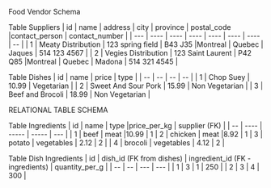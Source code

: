 Food Vendor Schema

Table Suppliers
| id | name | address | city | province | postal_code |contact_person | contact_number |
| --- | ---- | ---- | ---- | ---- | ---- | ---- | -- |
| 1 | Meaty Distribution | 123 spring field | B43 J35 |Montreal | Quebec | Jaques | 514 123 4567 |
| 2 | Vegies Distribution | 123 Saint Laurent | P42 Q85 |Montreal | Quebec | Madona | 514 321 4545 |

Table Dishes
| id | name | price | type |
| -- | -- | -- | -- |
| 1 | Chop Suey | 10.99 | Vegetarian |
| 2 | Sweet And Sour Pork | 15.99 | Non Vegetarian |
| 3 | Beef and Brocoli | 18.99 | Non Vegetarian |

RELATIONAL TABLE SCHEMA

Table Ingredients
| id | name | type |price_per_kg | supplier (FK) |
| -- | ---- | ----- | ----- | --- |
| 1 | beef | meat |10.99 | 1
| 2 | chicken | meat |8.92 | 1
| 3 | potato | vegetables | 2.12 | 2 |
| 4 | brocoli | vegetables | 4.12 | 2 |

Table Dish Ingredients
| id | dish_id (FK from dishes) | ingredient_id (FK - ingredients) | quantity_per_g |
| -- | -- | --- | --- |
| 1 | 3 | 1 | 250 |
| 2 | 3 | 4 | 300 |
